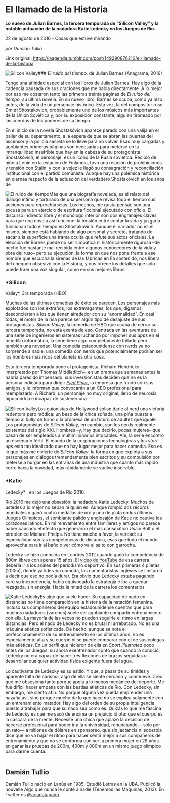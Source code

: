 # El llamado de la Historia

**Lo nuevo de Julian Barnes, la tercera temporada de “Silicon Valley” y la notable actuación de la nadadora Katie
Ledecky en los Juegos de Río.**

22 de agosto de 2016 - Cosas que estuve mirando

_por Damián Tullio_

Link original: https://laagenda.tumblr.com/post/149290876210/el-llamado-de-la-historia

![Silicon Valley](https://64.media.tumblr.com/cfac28f9122c07544536cb473bc2f873/tumblr_inline_pjzvrjgPmc1t6q87u_500.jpg)### *El
ruido del tiempo*, de Julian Barnes (Anagrama, 2016)

Tengo
una afinidad especial con los libros de Julian Barnes. Hay algo de la
cadencia pausada de sus oraciones que me habla directamente. A lo
mejor por eso me costaron tanto las primeras treinta páginas de *El
ruido del tiempo*,
su última novela. En su nuevo libro, Barnes se ocupa, como ya hizo
antes, de la vida de un personaje histórico. Esta vez, la del
compositor ruso Dmitri Shostakóvich, probablemente uno de los
músicos más importantes de la Unión Soviética y, por su
exposición constante, alguien tironeado por las cuerdas de los
poderes de su tiempo. 


En
el inicio de la novela Shostakóvich aparece parado con una valija en
el palier de su departamento, a la espera de que se abran las puertas
del ascensor y la policía secreta se lo lleve para no volver. Esas
muy cargadas y agobiantes primeras páginas son necesarias para
meterse en la intranquilidad insufrible que hay en la cabeza de su
protagonista. Shostakóvich, el personaje, es un ícono de la Rusia
soviética. Recibió de niño a Lenin en la estación de Finlandia,
tuvo una relación de prohibiciones y tensión con Stalin, y con la
vejez le llegó su consagración y reconciliación institucional con
el partido comunista. Aunque hay una polémica histórica en ciernes
respecto de la actuación del verdadero Shostakóvich en los años de


![El ruido del tiempo](https://64.media.tumblr.com/dc1023635939a52e250b23b8c6247956/tumblr_inline_pjzvrjRJmQ1t6q87u_250.jpg)Más
que una biografía novelada, es el relato del diálogo íntimo y
torturado de una persona que revisa todo el tiempo sus acciones para
reprochárselas. Los hechos, me gusta pensar, son una excusa para un
ejercicio de escritura ficcional ejecutado con oficio. El discurso
indirecto libre y el monólogo interior son dos engranajes claves
para que una novela así funcione: la tensión entre contar la vida y
juzgarla funcionan todo el tiempo en Shostakóvich. Aunque el
narrador no es él mismo, siempre está hablando de algo personal y
secreto, tratando de sacar a la superficie una trama oculta que
refute sus actos oficiales. La elección de Barnes puede no ser
simpática ni históricamente rigurosa –de hecho fue bastante mal
recibida entre algunos conocedores de la vida y obra del ruso– pero
su ejecución, la forma en que nos pone frente a ese hombre que
escucha la sirenas de las fábricas en Fa sostenido, nos libera del
chequeo obsesivo con la Historia, y nos ofrece los detalles que sólo
puede traer una voz singular, como en sus mejores libros.  


  


### *Silicon
Valley*, 3ra temporada (HBO)

Muchas
de las últimas comedias de éxito se parecen. Los personajes más
explotados son los extraños, los extravagantes, los que, digamos,
desconciertan a los que tienen alrededor con su “anormalidad”. En
casi todas, el motor de la risa parece ser algún tipo de desajuste
de sus protagonistas. *Silicon
Valley*,
la comedia de HBO que acaba de cerrar su tercera temporada, no está
exenta de eso. Centrada en las aventuras de una serie de ingenieros
en sistemas luchando por imponer sus *apps*
en el mundillo informático, la serie tiene algo completamente
trillado pero también una novedad. Una comedia estadounidense con
nerds ya no sorprende a nadie; una comedia con nerds que
potencialmente podrían ser los hombres más ricos del planeta es
otra cosa. 


Esta
tercera temporada pone al protagonista, Richard Hendricks
–interpretado por Thomas Middleditch–, en un drama que semanas
antes le habría parecido impensado: sus inversionistas deciden que
no es la persona indicada para dirigir [*Pied
Piper*](http://www.piedpiper.com/),
la empresa que fundó con sus amigos, y le informan que convocarán a
un CEO profesional para reemplazarlo. A Richard, un personaje no muy
original, lleno de neurosis, hipocondría e incapaz de sostener una


![Silicon Valley](https://64.media.tumblr.com/cfac28f9122c07544536cb473bc2f873/tumblr_inline_pjzvrjgPmc1t6q87u_400.jpg)Los
guionistas de Hollywood solían darle al nerd una victoria redentora
pero módica: un beso de la chica soñada, una piña puesta a tiempo
al *bully*
de turno o la promesa de un futuro de adultez que iguale. Los
protagonistas de *Silicon
Valley*,
en cambio, son los nerds realmente existentes del siglo XXI. Hombres
–y, hay que decirlo, pocas mujeres– que pasan de ser empleados a
multimillonarios intocables. Ahí, la serie encontró un escenario
fértil. El mundo de la corporaciones tecnológicas y los *start-ups*
está tan idealizado que no hay lugar mejor para hacer comedia. Eso
es lo que más me divierte de *Silicon
Valley*:
la forma en que explota a sus personajes en diálogos tremendamente
bien escritos y su compulsión por meterse a hurgar en las entrañas
de una industria que cuanto más rápido corre hacia la novedad, más
rápidamente se vuelve inservible.

  


### *Katie
Ledecky* , en los Juegos de Río 2016.


Río
2016 me dejó una obsesión: la nadadora Katie Ledecky. Muchos de
ustedes a lo mejor no sepan ni quién es. Aunque rompió dos récords
mundiales y ganó cuatro medallas de oro y una de plata en los
últimos Juegos Olímpicos, el semblante pálido y anglosajón de
Katie no cautiva los corazones latinos. En
mi relevamiento entre familiares y amigos no parece haber causado el
efecto que generaron el más carismático Usain Bolt o el pirotécnico
Michael Phelps. No tiene mucho a favor, la verdad: su especialidad
son las competencias de distancia, esas que todo el mundo aprovecha
para ir al baño o ver cómo va el salto con garrocha.

Ledecky
se hizo conocida en Londres 2012 cuando ganó la competencia de 800m
libres con apenas 15 años. El [video
de YouTube](https://youtu.be/JHbNKX3VkIM) de esa carrera debería ir a los anales del periodismo
deportivo. En sus primeras 4 piletas (200m), donde ya lideraba
cómoda, los comentaristas ingleses se limitaron a decir que eso no
podía durar. Era obvio que Ledecky estaba pagando caro su
inexperiencia, había equivocado la estrategia e iba a quedar
rezagada, sin energía. Hacia la mitad de la carrera los comentarios


![Katie Ledecky](https://64.media.tumblr.com/c1b9a5e86eeea2457890477ed8eafe4c/tumblr_inline_pjzvrlA2Nw1t6q87u_400.png)Es
algo que suele hacer. Su capacidad de nado en distancias no tiene
comparación en la historia de la natación femenina. Incluso sus
compañeros del equipo estadounidense cuentan que para muchos
nadadores (varones) suele ser agobiante compartir entrenamiento con
ella. La mayoría de las veces no pueden seguirle el ritmo en largas
distancias. Pero el nado de Ledecky no es brutal ni arrebatado. No es
una máquina atlética sofisticada. De hecho, aunque se nota el
perfeccionamiento de su entrenamiento en los últimos años, no es
especialmente alta y su cuerpo ni se puede comparar con el de sus
colegas más atléticas. En un perfil que hicieron de ella en *Sport
Illustrated*
poco antes de los Juegos, su ahora exentrenador contó que cuando la
conoció, Ledecky no era capaz de hacer tres flexiones de brazos
seguidas o desarrollar cualquier actividad física exigente fuera del
agua. 


Lo
cautivante de Ledecky es su estilo. Y que, a pesar de su timidez y
aparente falta de carisma, algo de ella se siente cercano y conmueve.
Creo que me obsesiona tanto porque apela a lo menos mecánico del
deporte. Me fue difícil hacer empatía con las bestias atléticas de
Río. Con Ledecky, sin embargo, me siento afín. No porque alguna vez
pueda emprender una hazaña así, sino porque mucho de lo que hace no
se explica solamente con un entrenamiento matador. Hay algo del orden
de su propia inteligencia puesto a trabajar para que su nado sea como
es. Quizás lo que me fascina de Ledecky es que me sacó de encima un
prejuicio idiota: que el cuerpo es la cáscara de la mente. Necesité
una chica que aplazó la decisión de hacerse profesional para poder
ir a la universidad, renunciando —sólo por un rato— a millones
de dólares en sponsoreo, que sin jactancia ni soberbia dice que no
va bajar el ritmo para hacer sentir mejor a sus compañeros de
entrenamiento y que no se conforma con ser la primera mujer en 28
años en ganar las pruebas de 200m, 400m y 800m en un mismo juego
olímpico para darme cuenta.



---

 Damián Tullio
--------------

 Damián Tullio nació en Lanús en 1985. Estudió Letras en la UBA. Publicó la nouvelle Algo que nunca le conté a nadie (Tenemos las Máquinas, 2013). En Twitter es [@arianotapado](https://twitter.com/arianotapado). 

